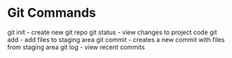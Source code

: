 # Git Commands

git init - create new git repo
git status - view changes to project code
git add - add files to staging area
git commit - creates a new commit with files from staging area
git log - view recent commits